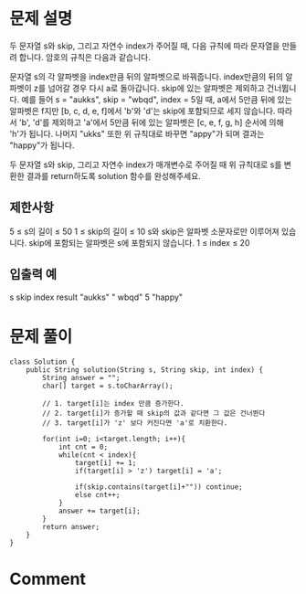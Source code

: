 # 문제 설명

두 문자열 s와 skip, 그리고 자연수 index가 주어질 때, 다음 규칙에 따라 문자열을 만들려 합니다. 암호의 규칙은 다음과 같습니다.

문자열 s의 각 알파벳을 index만큼 뒤의 알파벳으로 바꿔줍니다.
index만큼의 뒤의 알파벳이 z를 넘어갈 경우 다시 a로 돌아갑니다.
skip에 있는 알파벳은 제외하고 건너뜁니다.
예를 들어 s = "aukks", skip = "wbqd", index = 5일 때, a에서 5만큼 뒤에 있는 알파벳은 f지만 [b, c, d, e, f]에서 'b'와 'd'는 skip에 포함되므로 세지 않습니다. 
따라서 'b', 'd'를 제외하고 'a'에서 5만큼 뒤에 있는 알파벳은 [c, e, f, g, h] 순서에 의해 'h'가 됩니다. 나머지 "ukks" 또한 위 규칙대로 바꾸면 "appy"가 되며 결과는 "happy"가 됩니다.

두 문자열 s와 skip, 그리고 자연수 index가 매개변수로 주어질 때 위 규칙대로 s를 변환한 결과를 return하도록 solution 함수를 완성해주세요.

## 제한사항
5 ≤ s의 길이 ≤ 50
1 ≤ skip의 길이 ≤ 10
s와 skip은 알파벳 소문자로만 이루어져 있습니다.
  skip에 포함되는 알파벳은 s에 포함되지 않습니다.
1 ≤ index ≤ 20

## 입출력 예
  s	      skip	  index	  result
"aukks"	" wbqd"	    5	    "happy"

# 문제 풀이

```
class Solution {
    public String solution(String s, String skip, int index) {
        String answer = "";
        char[] target = s.toCharArray();
        
        // 1. target[i]는 index 만큼 증가한다.
        // 2. target[i]가 증가할 때 skip의 값과 같다면 그 값은 건너뛴다
        // 3. target[i]가 'z' 보다 커진다면 'a'로 치환한다.
        
        for(int i=0; i<target.length; i++){
            int cnt = 0;
            while(cnt < index){
                target[i] += 1;
                if(target[i] > 'z') target[i] = 'a';
                
                if(skip.contains(target[i]+"")) continue;
                else cnt++;
            }
            answer += target[i];
        }
        return answer;
    }
}
```

# Comment
